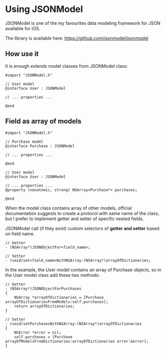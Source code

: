 # Using JSONModel

JSONModel is one of the my favourites data modeling framework for JSON available for iOS.

The library is available here: https://github.com/jsonmodel/jsonmodel

## How use it
It is enough extends model classes from JSONModel class:

```objc
#import "JSONModel.h"

// User model
@interface User : JSONModel

// ... properties ...

@end
```

## Field as array of models

```objc
#import "JSONModel.h"

// Purchase model
@interface Purchase : JSONModel

// ... properties ...

@end

// User model
@interface User : JSONModel

// ... properties ...
@property (nonatomic, strong) NSArray<Purchase*> purchases;

@end
```

When the model class contains array of other models, official documentation suggests to create a protocol with same name of the class, but I prefer to implement getter and setter of specific nested fields.

JSONModel call (if they exist) custom selectors of **getter and setter** based on field name.

```objc
// Getter
- (NSArray*)JSONObjectFor<field_name>;

// Setter
- (void)set<field_name>WithNSArray:(NSArray*)arrayOfDictionaries;
```

In the example, the User model contains an array of Purchase objects, so in the User model class add these two methods:

```objc
// Getter
- (NSArray*)JSONObjectForPurchases
{
    NSArray *arrayOfDictionaries = [Purchase arrayOfDictionariesFromModels:self.purchases];
    return arrayOfDictionaries;
}

// Setter
- (void)setPurchasesWithNSArray:(NSArray*)arrayOfDictionaries
{
    NSError *error = nil;
    self.purchases = [Purchase arrayOfModelsFromDictionaries:arrayOfDictionaries error:&error];
}
```

